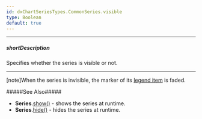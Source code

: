 ```yaml
---
id: dxChartSeriesTypes.CommonSeries.visible
type: Boolean
default: true
---
```

---
##### shortDescription
Specifies whether the series is visible or not.

---
[note]When the series is invisible, the marker of its [legend item](/concepts/05%20Widgets/Chart/35%20Legend/00%20Overview.md '/Documentation/Guide/Widgets/Chart/Legend/Overview/') is faded.

#####See Also#####
- **Series**.[show()](/api-reference/20%20Data%20Visualization%20Widgets/BaseChart/7%20Chart%20Elements/Series/3%20Methods/show().md '/Documentation/ApiReference/Data_Visualization_Widgets/dxChart/Chart_Elements/Series/Methods/#show') - shows the series at runtime.
- **Series**.[hide()](/api-reference/20%20Data%20Visualization%20Widgets/BaseChart/7%20Chart%20Elements/Series/3%20Methods/hide().md '/Documentation/ApiReference/Data_Visualization_Widgets/dxChart/Chart_Elements/Series/Methods/#hide') - hides the series at runtime.